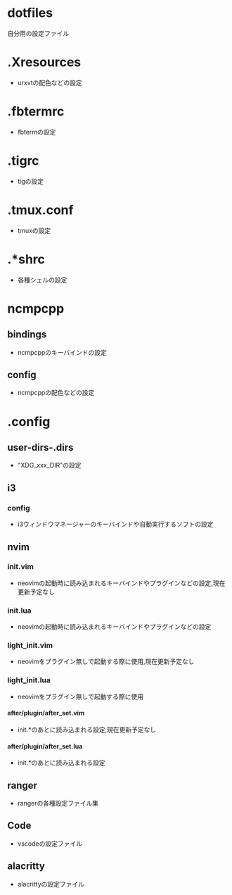 # dotfiles
自分用の設定ファイル

# .Xresources

- urxvtの配色などの設定

# .fbtermrc

- fbtermの設定

# .tigrc

- tigの設定

# .tmux.conf

- tmuxの設定

# .*shrc

- 各種シェルの設定

# ncmpcpp

## bindings

- ncmpcppのキーバインドの設定

## config

- ncmpcppの配色などの設定

# .config

## user-dirs-.dirs

- "XDG_xxx_DIR"の設定

## i3

### config

- i3ウィンドウマネージャーのキーバインドや自動実行するソフトの設定

## nvim

### init.vim

- neovimの起動時に読み込まれるキーバインドやプラグインなどの設定,現在更新予定なし

### init.lua

- neovimの起動時に読み込まれるキーバインドやプラグインなどの設定

### light_init.vim

- neovimをプラグイン無しで起動する際に使用,現在更新予定なし

### light_init.lua

- neovimをプラグイン無しで起動する際に使用

#### after/plugin/after_set.vim

- init.*のあとに読み込まれる設定,現在更新予定なし

#### after/plugin/after_set.lua

- init.*のあとに読み込まれる設定

## ranger

- rangerの各種設定ファイル集

## Code

- vscodeの設定ファイル

## alacritty

- alacrittyの設定ファイル
